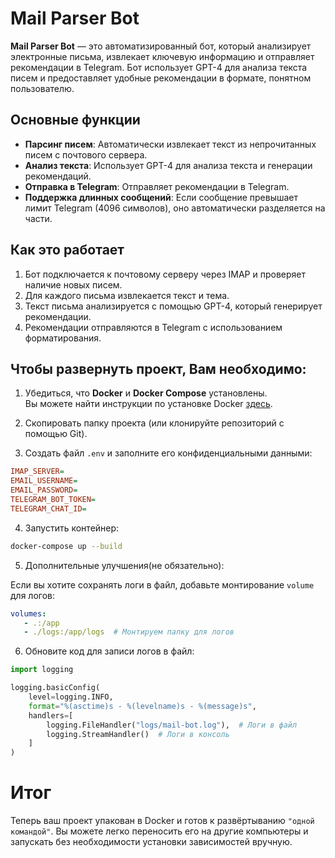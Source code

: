 # Mail Parser Bot

**Mail Parser Bot** — это автоматизированный бот, который анализирует электронные письма, извлекает ключевую информацию и отправляет рекомендации в Telegram. Бот использует GPT-4 для анализа текста писем и предоставляет удобные рекомендации в формате, понятном пользователю.

## Основные функции

- **Парсинг писем**: Автоматически извлекает текст из непрочитанных писем с почтового сервера.
- **Анализ текста**: Использует GPT-4 для анализа текста и генерации рекомендаций.
- **Отправка в Telegram**: Отправляет рекомендации в Telegram.
- **Поддержка длинных сообщений**: Если сообщение превышает лимит Telegram (4096 символов), оно автоматически разделяется на части.

## Как это работает

1. Бот подключается к почтовому серверу через IMAP и проверяет наличие новых писем.
2. Для каждого письма извлекается текст и тема.
3. Текст письма анализируется с помощью GPT-4, который генерирует рекомендации.
4. Рекомендации отправляются в Telegram с использованием форматирования.

## Чтобы развернуть проект, Вам необходимо:

1. Убедиться, что **Docker** и **Docker Compose** установлены.  
   Вы можете найти инструкции по установке Docker [здесь](https://docs.docker.com/engine/install/).

2. Скопировать папку проекта (или клонируйте репозиторий с помощью Git).

3. Создать файл `.env` и заполните его конфиденциальными данными:
```ini
IMAP_SERVER=
EMAIL_USERNAME=
EMAIL_PASSWORD=
TELEGRAM_BOT_TOKEN=
TELEGRAM_CHAT_ID=
```

4. Запустить контейнер:
```bash
docker-compose up --build
```
5. Дополнительные улучшения(не обязательно):

Если вы хотите сохранять логи в файл, добавьте монтирование `volume` для логов:

```yaml
volumes:
   - .:/app
   - ./logs:/app/logs  # Монтируем папку для логов
```

6. Обновите код для записи логов в файл:

```python
import logging

logging.basicConfig(
    level=logging.INFO,
    format="%(asctime)s - %(levelname)s - %(message)s",
    handlers=[
        logging.FileHandler("logs/mail-bot.log"),  # Логи в файл
        logging.StreamHandler()  # Логи в консоль
    ]
)
```

# Итог
Теперь ваш проект упакован в Docker и готов к развёртыванию `"одной командой"`. 
Вы можете легко переносить его на другие компьютеры и запускать без необходимости установки зависимостей вручную.

